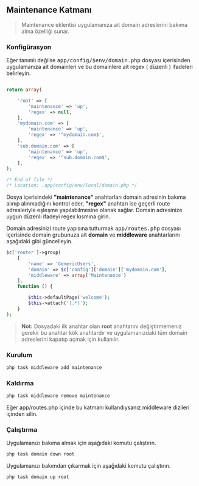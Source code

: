 
## Maintenance Katmanı

> Maintenance eklentisi uygulamanıza ait domain adreslerini bakıma alma özelliği sunar. 

<a name="maintenance-configuration"></a>

### Konfigürasyon

Eğer tanımlı değilse <kbd>app/config/$env/domain.php</kbd> dosyası içerisinden uygulamanıza ait domainleri ve bu domainlere ait regex ( düzenli ) ifadeleri belirleyin.

```php

return array(

    'root' => [
        'maintenance' => 'up',
        'regex' => null,
    ],
    'mydomain.com' => [
        'maintenance' => 'up',
        'regex' => '^mydomain.com$',
    ],
    'sub.domain.com' => [
        'maintenance' => 'up',
        'regex' => '^sub.domain.com$',
    ],
);

/* End of file */
/* Location: .app/config/env/local/domain.php */
```

Dosya içerisindeki <b>"maintenance"</b> anahtarları domain adresinin bakıma alınıp alınmadığını kontrol eder, <b>"regex"</b> anahtarı ise geçerli route adresleriyle eşleşme yapılabilmesine olanak sağlar. Domain adresinize uygun düzenli ifadeyi regex kısmına girin.

Domain adresinizi route yapısına tutturmak <kbd>app/routes.php</kbd> dosyası içerisinde domain grubunuza ait <b>domain</b> ve <b>middleware</b> anahtarlarını aşağıdaki gibi güncelleyin.

```php
$c['router']->group(
    [
        'name' => 'GenericUsers',
        'domain' => $c['config']['domain']['mydomain.com'], 
        'middleware' => array('Maintenance')
    ],
    function () {

        $this->defaultPage('welcome');
        $this->attach('(.*)');
    }
);
```

>**Not:** Dosyadaki ilk anahtar olan **root** anahtarını değiştirmemeniz gerekir bu anahtar kök anahtardır ve uygulamanızdaki tüm domain adreslerini kapatıp açmak için kullanılır.

<a name="maintenance-add"></a>

### Kurulum

```php
php task middleware add maintenance
```

<a name="maintenance-remove"></a>

### Kaldırma

```php
php task middleware remove maintenance
```

Eğer app/routes.php içinde bu katmanı kullandıysanız middleware dizileri içinden silin.

<a name="maintenance-run"></a>

### Çalıştırma

Uygulamanızı bakıma almak için aşağıdaki komutu çalıştırın.

```php
php task domain down root
```

Uygulamanızı bakımdan çıkarmak için aşağıdaki komutu çalıştırın.

```php
php task domain up root
```